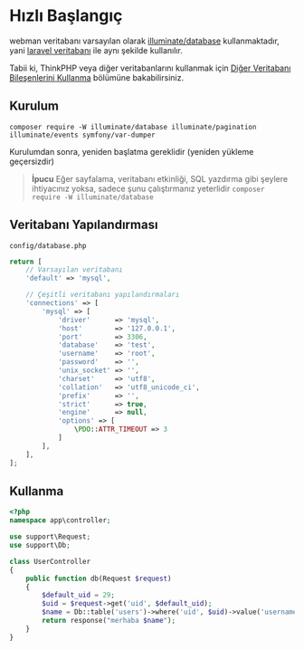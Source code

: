 # Hızlı Başlangıç

webman veritabanı varsayılan olarak [illuminate/database](https://github.com/illuminate/database) kullanmaktadır, yani [laravel veritabanı](https://learnku.com/docs/laravel/8.x/database/9400) ile aynı şekilde kullanılır.

Tabii ki, ThinkPHP veya diğer veritabanlarını kullanmak için [Diğer Veritabanı Bileşenlerini Kullanma](others.md) bölümüne bakabilirsiniz.

## Kurulum

`composer require -W illuminate/database illuminate/pagination illuminate/events symfony/var-dumper`

Kurulumdan sonra, yeniden başlatma gereklidir (yeniden yükleme geçersizdir)

> **İpucu**
> Eğer sayfalama, veritabanı etkinliği, SQL yazdırma gibi şeylere ihtiyacınız yoksa, sadece şunu çalıştırmanız yeterlidir
> `composer require -W illuminate/database`

## Veritabanı Yapılandırması
`config/database.php`
```php
return [
    // Varsayılan veritabanı
    'default' => 'mysql',

    // Çeşitli veritabanı yapılandırmaları
    'connections' => [
        'mysql' => [
            'driver'      => 'mysql',
            'host'        => '127.0.0.1',
            'port'        => 3306,
            'database'    => 'test',
            'username'    => 'root',
            'password'    => '',
            'unix_socket' => '',
            'charset'     => 'utf8',
            'collation'   => 'utf8_unicode_ci',
            'prefix'      => '',
            'strict'      => true,
            'engine'      => null,
            'options' => [
                \PDO::ATTR_TIMEOUT => 3
            ]
        ],
    ],
];
```


## Kullanma
```php
<?php
namespace app\controller;

use support\Request;
use support\Db;

class UserController
{
    public function db(Request $request)
    {
        $default_uid = 29;
        $uid = $request->get('uid', $default_uid);
        $name = Db::table('users')->where('uid', $uid)->value('username');
        return response("merhaba $name");
    }
}
```
